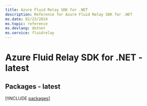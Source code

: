 ```yaml
---
title: Azure Fluid Relay SDK for .NET
description: Reference for Azure Fluid Relay SDK for .NET
ms.date: 02/23/2024
ms.topic: reference
ms.devlang: dotnet
ms.service: fluidrelay
---
```

# Azure Fluid Relay SDK for .NET - latest
## Packages - latest
[!INCLUDE [packages](fluid-relay-index.md)]